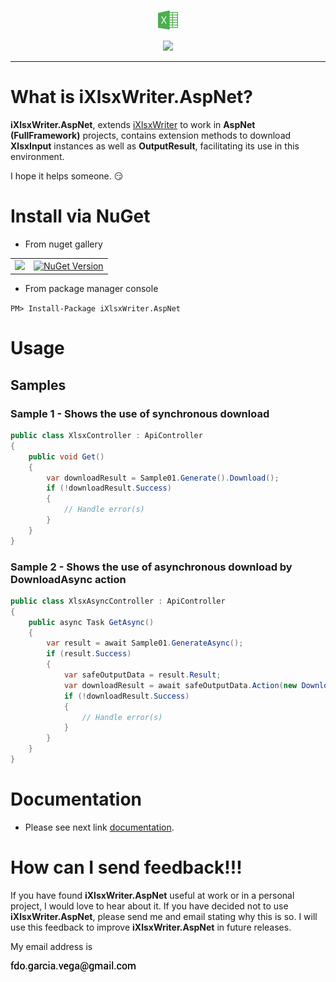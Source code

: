 <p align="center">
  <img src="https://github.com/iAJTin/iXlsxWriter.AspNet/blob/master/nuget/iXlsxWriter.AspNet.png" height="32"/>
</p>
<p align="center">
  <a href="https://github.com/iAJTin/iXlsxWriter.AspNet">
    <img src="https://img.shields.io/badge/iTin-iXlsxWriter.AspNet-green.svg?style=flat"/>
  </a>
</p>

***

# What is iXlsxWriter.AspNet?

**iXlsxWriter.AspNet**, extends [iXlsxWriter](https://github.com/iAJTin/iXlsxWriter) to work in **AspNet (FullFramework)** projects, contains extension methods to download **XlsxInput** instances as well as **OutputResult**, facilitating its use in this environment.

I hope it helps someone. :smirk:

# Install via NuGet

- From nuget gallery

<table>
  <tr>
    <td>
      <a href="https://github.com/iAJTin/iXlsxWriter.AspNet">
        <img src="https://img.shields.io/badge/-iXlsxWriter.AspNet-green.svg?style=flat"/>
      </a>
    </td>
    <td>
      <a href="https://www.nuget.org/packages/iXlsxWriter.AspNet/">
        <img alt="NuGet Version" 
             src="https://img.shields.io/nuget/v/iXlsxWriter.AspNet.svg" /> 
      </a>
    </td>  
  </tr>
</table>

- From package manager console

```PM> Install-Package iXlsxWriter.AspNet```

# Usage

## Samples

### Sample 1 - Shows the use of synchronous download

``` csharp
public class XlsxController : ApiController
{
    public void Get()
    {
        var downloadResult = Sample01.Generate().Download();
        if (!downloadResult.Success)
        {
            // Handle error(s)
        }
    }
}
```             

### Sample 2 - Shows the use of asynchronous download by DownloadAsync action

```csharp   
public class XlsxAsyncController : ApiController
{
    public async Task GetAsync()
    {
        var result = await Sample01.GenerateAsync();
        if (result.Success)
        {
            var safeOutputData = result.Result;
            var downloadResult = await safeOutputData.Action(new DownloadAsync());
            if (!downloadResult.Success)
            {
                // Handle error(s)
            }
        }
    }
}
```

# Documentation

 - Please see next link [documentation].

# How can I send feedback!!!

If you have found **iXlsxWriter.AspNet** useful at work or in a personal project, I would love to hear about it. If you have decided not to use **iXlsxWriter.AspNet**, please send me and email stating why this is so. I will use this feedback to improve **iXlsxWriter.AspNet** in future releases.

My email address is 

![email.png][email] 


[email]: ./assets/email.png "email"
[documentation]: ./documentation/iXlsxWriter.AspNet.md
